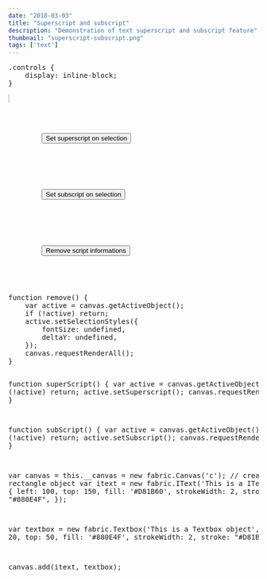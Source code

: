 ```yaml
---
date: "2018-03-03"
title: "Superscript and subscript"
description: "Demonstration of text superscript and subscript feature"
thumbnail: "superscript-subscript.png"
tags: ['text']
---
```


<div
  class="codepen-later"
  data-editable="true"
  data-height="500"
  data-default-tab="js,result"
  data-prefill='{
    "scripts": ["https://unpkg.com/fabric@4.0.0-beta.12/dist/fabric.js", "https://cdnjs.cloudflare.com/ajax/libs/lodash.js/4.17.15/lodash.js"]
  }'
>
<pre data-lang="css" data-options-autoprefixer="true">
.controls {
	display: inline-block;
}
</pre>
<pre data-lang="html">
<canvas id="c" width="500" height="500" style="border:1px solid #ccc"></canvas>
<div class="controls">
	<p>
		<button id="super" onclick="superScript()">Set superscript on selection</button>
	</p>
	<p>
		<button id="sub" onclick="subScript()">Set subscript on selection</button>
	</p>
	<p>
		<button id="sub" onclick="remove()">Remove script informations</button>
	</p>
</div>
</pre>
<pre data-lang="js">
function remove() {
	var active = canvas.getActiveObject();
	if (!active) return;
	active.setSelectionStyles({
		fontSize: undefined,
		deltaY: undefined,
	});
	canvas.requestRenderAll();
}

function superScript() {
	var active = canvas.getActiveObject();
	if (!active) return;
	active.setSuperscript();
	canvas.requestRenderAll();
}

function subScript() {
	var active = canvas.getActiveObject();
	if (!active) return;
	active.setSubscript();
	canvas.requestRenderAll();
}

var canvas = this.__canvas = new fabric.Canvas('c');
// create a rectangle object
var itext = new fabric.IText('This is a IText object', {
	left: 100,
	top: 150,
	fill: '#D81B60',
	strokeWidth: 2,
	stroke: "#880E4F",
});

var textbox = new fabric.Textbox('This is a Textbox object', {
	left: 20,
	top: 50,
	fill: '#880E4F',
	strokeWidth: 2,
	stroke: "#D81B60",
});

canvas.add(itext, textbox);
</pre>
</div>